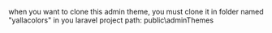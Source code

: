 when you want to clone this admin theme, you must clone it in folder named "yallacolors" in you laravel project path:
public\adminThemes